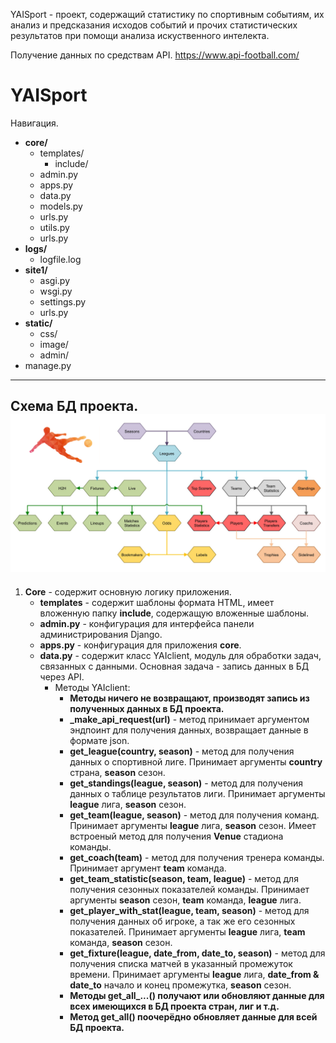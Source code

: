 YAISport - проект, содержащий статистику по спортивным событиям, их анализ и предсказания исходов событий и прочих статистических результатов при помощи анализа искуственного интелекта.

Получение данных по средствам API. https://www.api-football.com/

# YAISport
Навигация.
- **core/**
  - templates/
    - include/
  - admin.py
  - apps.py
  - data.py
  - models.py
  - urls.py
  - utils.py
  - urls.py
- **logs/**
  - logfile.log
- **site1/**
  - asgi.py
  - wsgi.py
  - settings.py
  - urls.py
- **static/**
  - css/
  - image/
  - admin/
- manage.py
---
**Схема БД проекта.**
![Alt text](archi-beta.jpg)
---
1. **Core** - содержит основную логику приложения.
   - **templates** - содержит шаблоны формата HTML, имеет вложенную папку **include**, содержащую вложенные шаблоны.
   - **admin.py** - конфигурация для интерфейса панели администрирования Django.
   - **apps.py** - конфигурация для приложения **core**.
   - **data.py** - содержит класс YAIclient, модуль для обработки задач, связанных с данными. Основная задача - запись данных в БД через API.
     - Методы YAIclient:
       - **Методы ничего не возвращают, производят запись из полученных данных в БД проекта.**
       - **_make_api_request(url)** - метод принимает аргументом эндпоинт для получения данных, возвращает данные в формате json.
       - **get_league(country, season)** - метод для получения данных о спортивной лиге. Принимает аргументы **country** страна, **season** сезон. 
       - **get_standings(league, season)** - метод для получения данных о таблице результатов лиги. Принимает аргументы **league** лига, **season** сезон.
       - **get_team(league, season)** - метод для получения команд. Принимает аргументы **league** лига, **season** сезон. Имеет встроеный метод для получения **Venue** стадиона команды.
       - **get_coach(team)** - метод для получения тренера команды. Принимает аргумент **team** команда.
       - **get_team_statistic(season, team, league)** - метод для получения сезонных показателей команды. Принимает аргументы **season** сезон, **team** команда, **league** лига.
       - **get_player_with_stat(league, team, season)** - метод для получения данных об игроке, а так же его сезонных показателей. Принимает аргументы **league** лига, **team** команда, **season** сезон.
       - **get_fixture(league, date_from, date_to, season)** - метод для получения списка матчей в указанный промежуток времени. Принимает аргументы **league** лига, **date_from & date_to** начало и конец промежутка, **season** сезон.
       - **Методы get_all_...() получают или обновляют данные для **всех** имеющихся в БД проекта стран, лиг и т.д.**
       - **Метод get_all() поочерёдно обновляет данные для всей БД проекта.**
